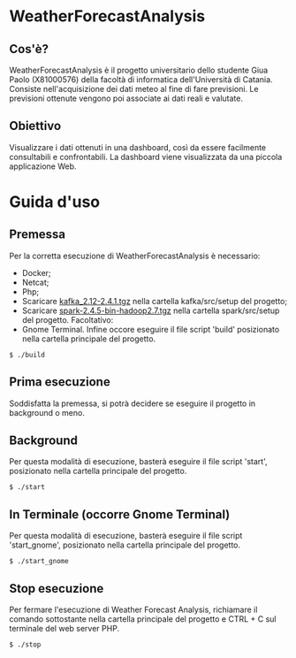 # WeatherForecastAnalysis
## Cos'è?
WeatherForecastAnalysis è il progetto universitario dello studente Giua Paolo (X81000576) della facoltà di informatica dell'Università di Catania.
Consiste nell'acquisizione dei dati meteo al fine di fare previsioni.
Le previsioni ottenute vengono poi associate ai dati reali e valutate.
## Obiettivo
Visualizzare i dati ottenuti in una dashboard, così da essere facilmente consultabili e confrontabili.
La dashboard viene visualizzata da una piccola applicazione Web.

# Guida d'uso
## Premessa
Per la corretta esecuzione di WeatherForecastAnalysis è necessario:
* Docker;
* Netcat;
* Php;
* Scaricare [kafka_2.12-2.4.1.tgz](https://drive.google.com/file/d/1xXGH_Ee8MhI0GUlSUVHK_k2sEPxpaEDj/view?usp=sharing) nella cartella kafka/src/setup del progetto;
* Scaricare [spark-2.4.5-bin-hadoop2.7.tgz](https://drive.google.com/file/d/1QPWhdRXWD3SJ6pSYOk1ZUfIL0k9_SM_X/view?usp=sharing) nella cartella spark/src/setup del progetto.
Facoltativo:
* Gnome Terminal.
Infine occore eseguire il file script 'build' posizionato nella cartella principale del progetto.
```
$ ./build
```
## Prima esecuzione
Soddisfatta la premessa, si potrà decidere se eseguire il progetto in background o meno.
## Background
Per questa modalità di esecuzione, basterà eseguire il file script 'start', posizionato nella cartella principale del progetto.
```
$ ./start
```
## In Terminale (occorre Gnome Terminal)
Per questa modalità di esecuzione, basterà eseguire il file script 'start_gnome', posizionato nella cartella principale del progetto.
```
$ ./start_gnome
```
## Stop esecuzione
Per fermare l'esecuzione di Weather Forecast Analysis, richiamare il comando sottostante nella cartella principale del progetto e CTRL + C sul terminale del web server PHP.
```
$ ./stop
```
